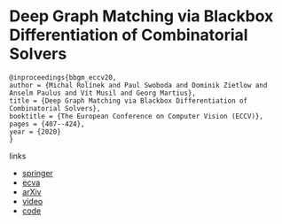 # Deep Graph Matching via Blackbox Differentiation of Combinatorial Solvers

```
@inproceedings{bbgm_eccv20,
author = {Michal Rolínek and Paul Swoboda and Dominik Zietlow and Anselm Paulus and Vít Musil and Georg Martius},
title = {Deep Graph Matching via Blackbox Differentiation of Combinatorial Solvers},
booktitle = {The European Conference on Computer Vision (ECCV)},
pages = {407--424},
year = {2020}
}
```

links
- [springer](https://link.springer.com/chapter/10.1007/978-3-030-58604-1_25)
- [ecva](https://www.ecva.net/papers/eccv_2020/papers_ECCV/html/6207_ECCV_2020_paper.php)
- [arXiv](https://arxiv.org/abs/2003.11657)
- [video](https://youtu.be/-KC_KOrGeUk)
- [code](https://github.com/martius-lab/blackbox-deep-graph-matching)
